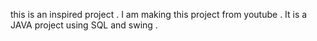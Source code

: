 this is an inspired project .
I am making this project from youtube .
It is a JAVA project using SQL and swing .
